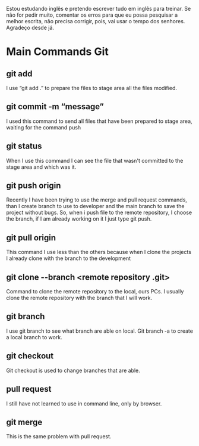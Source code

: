 Estou estudando inglês e pretendo escrever tudo em inglês para treinar. Se não for pedir muito, comentar os erros para que eu possa pesquisar a melhor escrita, não precisa corrigir, pois, vai usar o tempo dos senhores.
Agradeço desde já.

# Main Commands Git

## git add
I use “git add .” to prepare the files to stage area all the files modified.
## git commit -m “message”
I used this command to send all files that have been prepared to stage area, waiting for the command push
## git status
When I use this command I can see the file that wasn't committed to the stage area and which was it.
## git push origin <branch in use>
Recently I have been trying to use the merge and pull request commands, than I create branch to use to developer and the main branch to save the project without bugs. So, when i push file to the remote repository, I choose the branch, if I am already working on it I just type git push.
## git pull origin <branch that I want to work>
This command I use less than the others because when I clone the projects I already clone with the branch to the development
## git clone --branch <branch that I want to work> <remote repository .git>
Command to clone the remote repository to the local, ours PCs. I usually clone the remote repository with the branch that I will work.
## git branch
I use git branch to see what branch are able on local. Git branch -a to create a local branch to work. 
## git checkout <name of branch to switch>
Git checkout is used to change branches that are able. 
## pull request
I still have not learned to use in command line, only by browser.
## git merge
This is the same problem with pull request.

